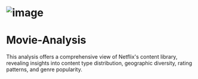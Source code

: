# ![image](https://github.com/Chiikar/Movie-Analysis/assets/156119801/8d2b09d3-7ac8-4e3e-b609-5b63325e6648)


# Movie-Analysis

This analysis offers a comprehensive view of Netflix's content library, revealing insights into content type distribution, geographic diversity, rating patterns, and genre popularity. 
